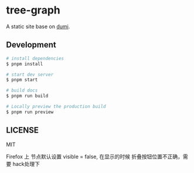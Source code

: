 # tree-graph

A static site base on [dumi](https://d.umijs.org).

## Development

```bash
# install dependencies
$ pnpm install

# start dev server
$ pnpm start

# build docs
$ pnpm run build

# Locally preview the production build
$ pnpm run preview
```

## LICENSE

MIT


Firefox 上 节点默认设置 visible = false, 在显示的时候 折叠按钮位置不正确，需要 hack处理下
